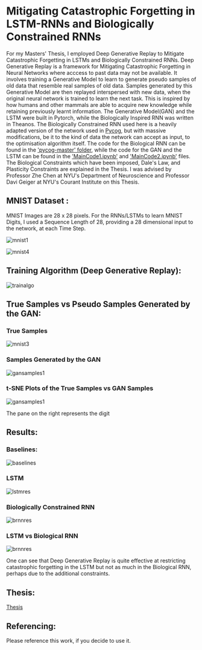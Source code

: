 # Mitigating Catastrophic Forgetting in LSTM-RNNs and Biologically Constrained RNNs

For my Masters' Thesis, I employed Deep Generative Replay to Mitigate Catastrophic Forgetting in LSTMs and Biologically Constrained RNNs. Deep Generative Replay is a framework for Mitigating Catastrophic Forgetting in Neural Networks where acccess to past data may not be available. It involves training a Generative Model to learn to generate pseudo samples of old data that resemble real samples of old data. Samples generated by this Generative Model are then replayed interspersed with new data, when the original neural network is trained to learn the next task. This is inspired by how humans and other mammals are able to acquire new knowledge while retaining previously learnt information. The Generative Model(GAN) and the LSTM were built in Pytorch, while the Biologically Inspired RNN was written in Theanos. The Biologically Constrained RNN used here is a heavily adapted version of the network used in [Pycog](https://github.com/frsong/pycog), but with massive modifications, be it to the kind of data the network can accept as input, to the optimisation algorithm itself. The code for the Biological RNN can be found in the ['pycog-master' folder](pycog-master), while the code for the GAN and the LSTM can be found in the ['MainCode1.ipynb'](MainCode1.ipynb) and ['MainCode2.ipynb'](MainCode2.ipynb) files. The Biological Constraints which have been imposed, Dale's Law, and Plasticity Constraints are explained in the Thesis. I was advised by Professor Zhe Chen at NYU's Department of Neuroscience and Professor Davi Geiger at NYU's Courant Institute on this Thesis.


## MNIST Dataset :

MNIST Images are 28 x 28 pixels. For the RNNs/LSTMs to learn MNIST Digits, I used a Sequence Length of 28, providing a 28 dimensional input to the network, at each Time Step.

![mnist1](thesisimagesflowcharts/mnist1.jpeg)

![mnist4](thesisimagesflowcharts/mnist4.jpeg)


## Training Algorithm (Deep Generative Replay):

![trainalgo](thesisimagesflowcharts/algo.jpeg)


## True Samples vs Pseudo Samples Generated by the GAN:

### True Samples

![mnist3](thesisimagesflowcharts/mnist3.jpeg)

### Samples Generated by the GAN

![gansamples1](thesisimagesflowcharts/gan0123.jpeg)

### t-SNE Plots of the True Samples vs GAN Samples

![gansamples1](thesis_graphs/tsne0123.jpeg)

The pane on the right represents the digit


## Results:

### Baselines:

![baselines](thesis_graphs/baselines.jpeg)

### LSTM

![lstmres](thesis_graphs/lstmoverall.jpeg)

### Biologically Constrained RNN

![brnnres](thesis_graphs/brnnoverall.jpeg)

### LSTM vs Biological RNN

![brnnres](thesis_graphs/lstmvsrnn.jpeg)

One can see that Deep Generative Replay is quite effective at restricting catastrophic forgetting in the LSTM but not as much in the Biological RNN, perhaps due to the additional constraints.

## Thesis:

[Thesis](Amartya_Thesis.pdf)


## Referencing:

Please reference this work, if you decide to use it.
